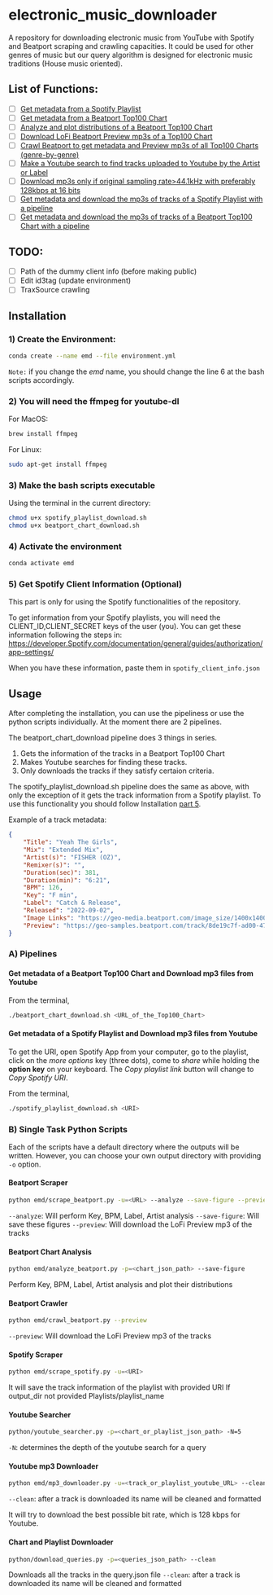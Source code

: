 # electronic_music_downloader

A repository for downloading electronic music from YouTube with Spotify and Beatport scraping and crawling capacities. It could be used for other genres of music but our query algorithm is designed for electronic music traditions (House music oriented).

## List of Functions:
- [ ] [Get metadata from a Spotify Playlist](#spotify-scraper)
- [ ] [Get metadata from a Beatport Top100 Chart](#beatport-scraper)
- [ ] [Analyze and plot distributions of a Beatport Top100 Chart](#beatport-chart-analysis)
- [ ] [Download LoFi Beatport Preview mp3s of a Top100 Chart](#beatport-scraper)
- [ ] [Crawl Beatport to get metadata and Preview mp3s of all Top100 Charts (genre-by-genre)](#beatport-crawler)
- [ ] [Make a Youtube search to find tracks uploaded to Youtube by the Artist or Label](#youtube-searcher)
- [ ] [Download mp3s only if original sampling rate>44.1kHz with preferably 128kbps at 16 bits](#youtube-mp3-downloader)
- [ ] [Get metadata and download the mp3s of tracks of a Spotify Playlist with a pipeline](#get-metadata-of-a-spotify-playlist-and-download-mp3-files-from-youtube)
- [ ] [Get metadata and download the mp3s of tracks of a Beatport Top100 Chart with a pipeline](#get-metadata-of-a-beatport-top100-chart-and-download-mp3-files-from-youtube)

## TODO:
- [ ] Path of the dummy client info (before making public)
- [ ] Edit id3tag (update environment)
- [ ] TraxSource crawling

## Installation

### 1) Create the Environment:
```bash
conda create --name emd --file environment.yml
```
`Note:` if you change the *emd* name, you should change the line 6 at the bash scripts accordingly.

### 2) You will need the ffmpeg for youtube-dl

For MacOS: 
```bash
brew install ffmpeg
```
For Linux:
```bash
sudo apt-get install ffmpeg
```
### 3) Make the bash scripts executable

Using the terminal in the current directory:
```bash
chmod u+x spotify_playlist_download.sh
chmod u+x beatport_chart_download.sh
```
### 4) Activate the environment
```bash
conda activate emd
```
### 5) Get Spotify Client Information (Optional)

This part is only for using the Spotify functionalities of the repository.

To get information from your Spotify playlists, you will need the CLIENT_ID,CLIENT_SECRET keys of the user (you). You can get these information following the steps in: https://developer.Spotify.com/documentation/general/guides/authorization/app-settings/

When you have these information, paste them in `spotify_client_info.json`


## Usage

After completing the installation, you can use the pipeliness or use the python scripts individually. At the moment there are 2 pipelines.

The beatport_chart_download pipeline does 3 things in series.

1. Gets the information of the tracks in a Beatport Top100 Chart
2. Makes Youtube searches for finding these tracks.
3. Only downloads the tracks if they satisfy certaion criteria.

The spotify_playlist_download.sh pipeline does the same as above, with only the exception of it gets the track information from a Spotify playlist. To use this functionality you should follow Installation [part 5](#5-get-spotify-client-information-optional).

Example of a track metadata:

```json
{
    "Title": "Yeah The Girls",
    "Mix": "Extended Mix",
    "Artist(s)": "FISHER (OZ)",
    "Remixer(s)": "",
    "Duration(sec)": 381,
    "Duration(min)": "6:21",
    "BPM": 126,
    "Key": "F min",
    "Label": "Catch & Release",
    "Released": "2022-09-02",
    "Image Links": "https://geo-media.beatport.com/image_size/1400x1400/594a3d53-5194-46f9-8ad6-5ff3f5dc4eb0.jpg",
    "Preview": "https://geo-samples.beatport.com/track/8de19c7f-ad00-47a0-ba26-f8912875284c.LOFI.mp3"
}
```

### A) Pipelines

#### Get metadata of a Beatport Top100 Chart and Download mp3 files from Youtube

From the terminal,

```bash
./beatport_chart_download.sh <URL_of_the_Top100_Chart>
```

#### Get metadata of a Spotify Playlist and Download mp3 files from Youtube

To get the URI, open Spotify App from your computer, go to the playlist, click on the *more options* key (three dots), come to *share* while holding the **option key** on your keyboard. The *Copy playlist link* button will change to *Copy Spotify URI*.

From the terminal,
```bash
./spotify_playlist_download.sh <URI>
```

### B) Single Task Python Scripts
Each of the scripts have a default directory where the outputs will be written. However, you can choose your own output directory with providing `-o` option.

#### Beatport Scraper
```bash
python emd/scrape_beatport.py -u=<URL> --analyze --save-figure --preview
```
`--analyze`: Will perform Key, BPM, Label, Artist analysis
`--save-figure`: Will save these figures
`--preview`: Will download the LoFi Preview mp3 of the tracks

#### Beatport Chart Analysis
```bash
python emd/analyze_beatport.py -p=<chart_json_path> --save-figure
```
Perform Key, BPM, Label, Artist analysis and plot their distributions

#### Beatport Crawler
```bash
python emd/crawl_beatport.py --preview
```
`--preview`: Will download the LoFi Preview mp3 of the tracks

#### Spotify Scraper
```bash
python emd/scrape_spotify.py -u=<URI>
```
It will save the track information of the playlist with provided URI
If output_dir not provided Playlists/playlist_name

#### Youtube Searcher
```bash
python/youtube_searcher.py -p=<chart_or_playlist_json_path> -N=5
```
`-N`: determines the depth of the youtube search for a query

#### Youtube mp3 Downloader
```bash
python emd/mp3_downloader.py -u=<track_or_playlist_youtube_URL> --clean
```
`--clean`: after a track is downloaded its name will be cleaned and formatted

It will try to download the best possible bit rate, which is 128 kbps for Youtube.

#### Chart and Playlist Downloader
```bash
python/download_queries.py -p=<queries_json_path> --clean
```
Downloads all the tracks in the query.json file
`--clean`: after a track is downloaded its name will be cleaned and formatted
